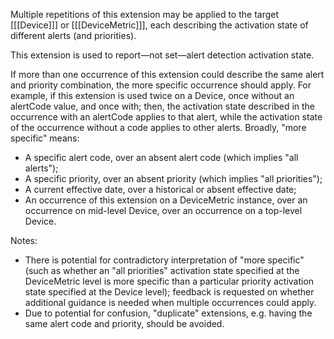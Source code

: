 Multiple repetitions of this extension may be applied to the target [[[Device]]] or [[[DeviceMetric]]], each describing the activation state of different alerts (and priorities).

This extension is used to report&mdash;not set&mdash;alert detection activation state.

If more than one occurrence of this extension could describe the same alert and priority combination, the more specific occurrence should apply. For example, if this extension is used twice on a Device, once without an alertCode value, and once with; then, the activation state described in the occurrence with an alertCode applies to that alert, while the activation state of the occurrence without a code applies to other alerts. Broadly, "more specific" means:

* A specific alert code, over an absent alert code (which implies "all alerts");
* A specific priority, over an absent priority (which implies "all priorities");
* A current effective date, over a historical or absent effective date;
* An occurrence of this extension on a DeviceMetric instance, over an occurrence on mid-level Device, over an occurrence on a top-level Device.

Notes:

* There is potential for contradictory interpretation of "more specific" (such as whether an "all priorities" activation state specified at the DeviceMetric level is more specific than a particular priority activation state specified at the Device level); feedback is requested on whether additional guidance is needed when multiple occurrences could apply.
* Due to potential for confusion, "duplicate" extensions, e.g. having the same alert code and priority, should be avoided.
